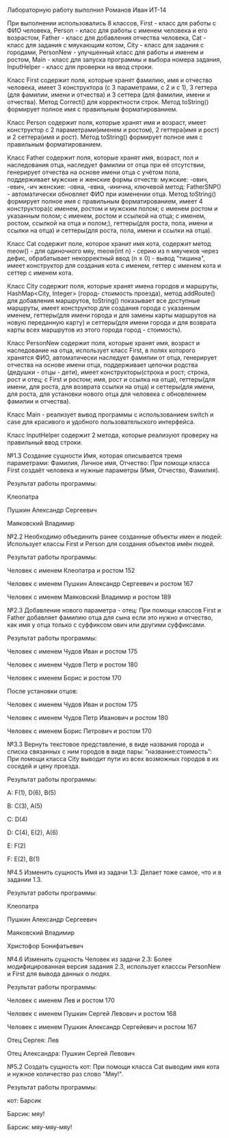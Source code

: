 Лабораторную работу выполнил Романов Иван ИТ-14

При выполнении использовались 8 классов, First - класс для работы с ФИО человека, Person - класс для работы с именем человека и его возрастом, Father - класс для добавления отчества человека, Cat - класс для задания с мяукающим котом, City - класс для задания с городами, PersonNew - улучшенный класс для работы и именем и ростом,  Main - класс для запуска программы и выбора номера задания, InputHelper - класс для проверки на ввод строки.

Класс First содержит поля, которые хранят фамилию, имя и отчество человека, имеет 3 конструктора (с 3 параметрами, с 2 и с 1), 3 геттера (для фамилии, имени и отчества) и 3 сеттера (для фамилии, имени и отчества). Метод Correct() для корректности строк. Метод toString() формирует полное имя с правильным форматированием.

Класс Person содержит поля, которые хранят имя и возраст, имеет конструктор с 2 параметрами(именем и ростом), 2 геттера(имя и рост) и 2 сеттера(имя и рост). Метод toString() формирует полное имя с правильным форматированием.

Класс Father содержит поля, которые хранят имя, возраст, пол и наследования отца, наследует фамилии от отца при её отсутствии, генерирует отчества на основе имени отца с учётом пола, поддерживает мужские и женские формы отчеств: мужские: -ович, -евич, -ич женские: -овна, -евна, -инична, ключевой метод: FatherSNP() - автоматически обновляет ФИО при изменении отца. Метод toString() формирует полное имя с правильным форматированием, имеет 4 конструктора(с именем, ростом и мужским полом; с именем ростом и указанным полом; с именем, ростом и ссылкой на отца; с именем, ростом, ссылкой на отца и полом;), геттеры(для роста, пола, имени и ссылки на отца) и сеттеры(для роста, пола, имени и ссылки на отца).

Класс Cat содержит поле, которое хранит имя кота, содержит метод meow() - для одиночного мяу, meow(int n) - серию из n мяучеков через дефис, обрабатывает некорректный ввод (n ≤ 0) - вывод "тишина", имеет конструктор для создания кота с именем, геттер с именем кота и сеттер с именем кота.

Класс City содержит поля, которые хранят имена городов и маршруты, HashMap<City, Integer> (город- стоимость проезда), метод addRoute() для добавления маршрутов, toString() показывает все доступные маршруты, имеет конструктор для создания города с указанным именем, геттеры(для имени города и для замены карты маршрутов на новую переданную карту) и сеттеры(для имени города и для возврата карты всех маршрутов из этого города город - стоимость).

Класс PersonNew содержит поля, которые хранят имя, возраст и наследование на отца, использует класс First, в полях которого хранятся ФИО, автоматически наследует фамилии от отца, генерирует отчества на основе имени отца, поддерживает цепочки родства (дедушки - отцы - дети), имеет конструкторы(строка и рост; строка, рост и отец; с First и ростом; имя, рост и ссылка на отца), геттеры(для имени, для роста, для возврата ссылки на отца) и сеттеры(для имени, для роста, для установки нового отца для человека с обновлением фамилии и отчества).

Класс Main - реализует вывод программы с использованием switch и case для красивого и удобного пользовательского интерфейса.

Класс InputHelper содержит 2 метода, которые реализуют проверку на правильный ввод строки.

№1.3 Создание сущности Имя, которая описывается тремя параметрами: Фамилия, Личное имя, Отчество: При помощи класса First создаёт человека и нужные параметры (Имя, Отчество, Фамилия).

Результат работы программы:

Клеопатра

Пушкин Александр Сергеевич

Маяковский Владимир

№2.2 Необходимо объединить ранее созданные объекты имен и людей: Использует классы First и Person для создания объектов имён людей.

Результат работы программы:

Человек с именем Клеопатра и ростом 152

Человек с именем Пушкин Александр Сергеевич и ростом 167

Человек с именем Маяковский Владимир и ростом 189

№2.3 Добавление нового параметра - отец: При помощи классов First и Father добавляет фамилию отца для сына если это нужно и отчество, как имя у отца только с суффиксом ович или другими суффиксами.

Результат работы программы: 

Человек с именем Чудов Иван и ростом 175

Человек с именем Чудов Петр и ростом 180

Человек с именем Борис и ростом 170

После установки отцов:

Человек с именем Чудов Иван и ростом 175

Человек с именем Чудов Петр Иванович и ростом 180

Человек с именем Борис Петрович и ростом 170

№3.3 Вернуть текстовое представление, в виде названия города и списка связанных с ним городов в виде пары: “название:стоимость”: При помощи класса City выводит пути из всех возможных городов в их соседей и цену проезда.

Результат работы программы:

A: F(1), D(6), B(5)

B: C(3), A(5)

C: D(4)

D: C(4), E(2), A(6)

E: F(2)

F: E(2), B(1)

№4.5 Изменить сущность Имя из задачи 1.3: Делает тоже самое, что и в задании 1.3.

Результат работы программы:

Клеопатра

Пушкин Александр Сергеевич

Маяковский Владимир

Христофор Бонифатьевич

№4.6 Изменить сущность Человек из задачи 2.3: Более модифицированная версия задания 2.3, использует класссы PersonNew и First для вывода данных о людях.

Результат работы программы:

Человек с именем Лев и ростом 170

Человек с именем Пушкин Сергей Левович и ростом 168

Человек с именем Пушкин Александр Сергейевич и ростом 167

Отец Сергея: Лев

Отец Александра: Пушкин Сергей Левович

№5.2 Создать сущность кот: При помощи класса Cat выводим имя кота и нужное количество раз слово "Мяу!".

Результат работы программы:

кот: Барсик

Барсик: мяу!

Барсик: мяу-мяу-мяу!
